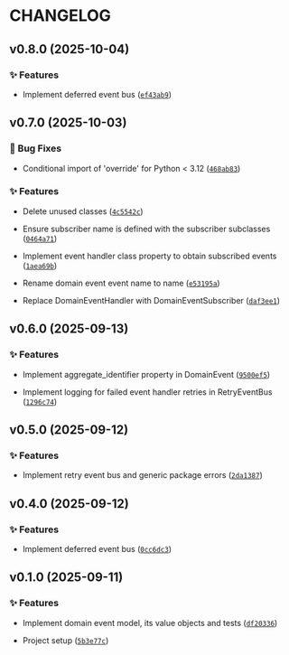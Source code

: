 # CHANGELOG

<!-- version list -->

## v0.8.0 (2025-10-04)

### ✨ Features

- Implement deferred event bus
  ([`ef43ab9`](https://github.com/adriamontoto/domain-event-pattern/commit/ef43ab9f9db31a0c8d957b94ea2bc17b673e94c2))


## v0.7.0 (2025-10-03)

### 🐛 Bug Fixes

- Conditional import of 'override' for Python < 3.12
  ([`468ab83`](https://github.com/adriamontoto/domain-event-pattern/commit/468ab8351686546dc2972f16664b4962c5cc9155))

### ✨ Features

- Delete unused classes
  ([`4c5542c`](https://github.com/adriamontoto/domain-event-pattern/commit/4c5542cd131c374b3bdce1e0bf5250a996af9a05))

- Ensure subscriber name is defined with the subscriber subclasses
  ([`0464a71`](https://github.com/adriamontoto/domain-event-pattern/commit/0464a713445e7180b6c664677568596ea8409361))

- Implement event handler class property to obtain subscribed events
  ([`1aea69b`](https://github.com/adriamontoto/domain-event-pattern/commit/1aea69b2807019949df6eb957b39518d76c51fa3))

- Rename domain event event name to name
  ([`e53195a`](https://github.com/adriamontoto/domain-event-pattern/commit/e53195a40bc4ccbe47364479607bdcd6f4fb7e02))

- Replace DomainEventHandler with DomainEventSubscriber
  ([`daf3ee1`](https://github.com/adriamontoto/domain-event-pattern/commit/daf3ee14e39aa0f881f04196f43cf95e4552c593))


## v0.6.0 (2025-09-13)

### ✨ Features

- Implement aggregate_identifier property in DomainEvent
  ([`9500ef5`](https://github.com/adriamontoto/domain-event-pattern/commit/9500ef5542b7d01601a1e2e2f87b34db112e823f))

- Implement logging for failed event handler retries in RetryEventBus
  ([`1296c74`](https://github.com/adriamontoto/domain-event-pattern/commit/1296c74d887f260fb5d9c2a0e637580a1ef81423))


## v0.5.0 (2025-09-12)

### ✨ Features

- Implement retry event bus and generic package errors
  ([`2da1387`](https://github.com/adriamontoto/domain-event-pattern/commit/2da1387934a82782ca52bc7a4ddfd2a0d972011c))


## v0.4.0 (2025-09-12)

### ✨ Features

- Implement deferred event bus
  ([`0cc6dc3`](https://github.com/adriamontoto/domain-event-pattern/commit/0cc6dc3db26e4309eb67154f2e6e0897552386df))


## v0.1.0 (2025-09-11)

### ✨ Features

- Implement domain event model, its value objects and tests
  ([`df20336`](https://github.com/adriamontoto/domain-event-pattern/commit/df2033672eab66916d6fb9e45582a5489f9d1485))

- Project setup
  ([`5b3e77c`](https://github.com/adriamontoto/domain-event-pattern/commit/5b3e77caccefe844ca0586fc88d7910c4723c37b))
